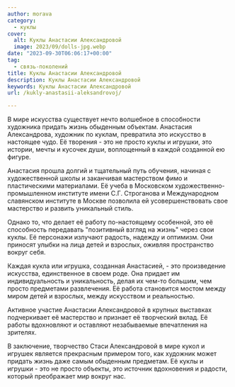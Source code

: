 ```yaml
---
author: morava
category:
  - куклы
cover:
  alt: Куклы Анастасии Александровой
  image: 2023/09/dolls-jpg.webp
date: "2023-09-30T06:06:17+00:00"
tag:
  - связь-поколений
title: Куклы Анастасии Александровой
description: Куклы Анастасии Александровой
keywords: Куклы Анастасии Александровой
url: /kukly-anastasii-aleksandrovoj/

---
```

В мире искусства существует нечто волшебное в способности художника придать жизнь обыденным объектам. Анастасия Александрова, художник по куклам, превратила это искусство в настоящее чудо. Её творения \- это не просто куклы и игрушки, это истории, мечты и кусочек души, воплощенный в каждой созданной ею фигуре.

Анастасия прошла долгий и тщательный путь обучения, начиная с художественной школы и заканчивая мастерством фимо и пластическими материалами. Её учеба в Московском художественно-промышленном институте имени С.Г. Строганова и Международном славянском институте в Москве позволила ей усовершенствовать свое мастерство и развить уникальный стиль.

Однако то, что делает её работу по-настоящему особенной, это её способность передавать "позитивный взгляд на жизнь" через свои куклы. Её персонажи излучают радость, надежду и оптимизм. Они приносят улыбки на лица детей и взрослых, оживляя пространство вокруг себя.

Каждая кукла или игрушка, созданная Анастасией, \- это произведение искусства, единственное в своем роде. Она придает им индивидуальность и уникальность, делая их чем-то большим, чем просто предметами развлечения. Её работа становится мостом между миром детей и взрослых, между искусством и реальностью.

Активное участие Анастасии Александровой в крупных выставках подчеркивает её мастерство и признает её творческий вклад. Её работы вдохновляют и оставляют незабываемые впечатления на зрителях.

В заключение, творчество Стаси Александровой в мире кукол и игрушек является прекрасным примером того, как художник может придать жизнь даже самым обыденным предметам. Её куклы и игрушки \- это не просто объекты, это источник вдохновения и радости, который преображает мир вокруг нас.
